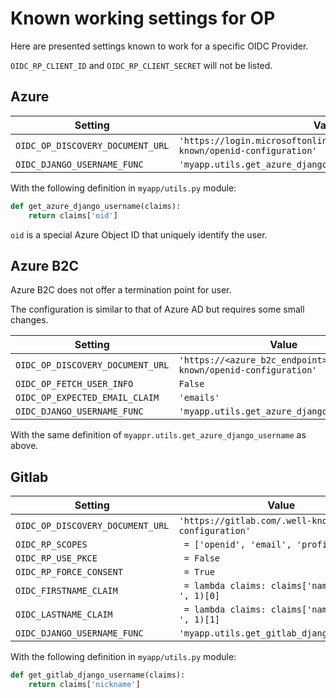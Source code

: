 Known working settings for OP
=============================

Here are presented settings known to work for a specific OIDC Provider.

`OIDC_RP_CLIENT_ID` and `OIDC_RP_CLIENT_SECRET` will not be listed.

Azure
-----

| Setting | Value |
| ------- | ----- |
| `OIDC_OP_DISCOVERY_DOCUMENT_URL` | `'https://login.microsoftonline.com/<tenant_id>/v2.0/.well-known/openid-configuration'` |
| `OIDC_DJANGO_USERNAME_FUNC` | `'myapp.utils.get_azure_django_username'` |

With the following definition in `myapp/utils.py` module:

```python
def get_azure_django_username(claims):
    return claims['oid']
```

`oid` is a special Azure Object ID that uniquely identify the user.

Azure B2C
---------

Azure B2C does not offer a termination point for user.

The configuration is similar to that of Azure AD but requires some small changes.


| Setting | Value |
| ------- | ----- |
| `OIDC_OP_DISCOVERY_DOCUMENT_URL` | `'https://<azure_b2c_endpoint>/v2.0/.well-known/openid-configuration'` |
| `OIDC_OP_FETCH_USER_INFO` | `False` |
| `OIDC_OP_EXPECTED_EMAIL_CLAIM` | `'emails'` |
| `OIDC_DJANGO_USERNAME_FUNC` | `'myapp.utils.get_azure_django_username'` |

With the same definition of `myappr.utils.get_azure_django_username` as above.

Gitlab
------

| Setting | Value |
| ------- | ----- |
| `OIDC_OP_DISCOVERY_DOCUMENT_URL` | `'https://gitlab.com/.well-known/openid-configuration'` |
| `OIDC_RP_SCOPES` | ` = ['openid', 'email', 'profile']` |
| `OIDC_RP_USE_PKCE` | ` = False` |
| `OIDC_RP_FORCE_CONSENT` | ` = True` |
| `OIDC_FIRSTNAME_CLAIM` | ` = lambda claims: claims['name'].split(' ', 1)[0]` |
| `OIDC_LASTNAME_CLAIM` | ` = lambda claims: claims['name'].split(' ', 1)[1]` |
| `OIDC_DJANGO_USERNAME_FUNC` | `'myapp.utils.get_gitlab_django_username'` |

With the following definition in `myapp/utils.py` module:

```python
def get_gitlab_django_username(claims):
    return claims['nickname']
```
